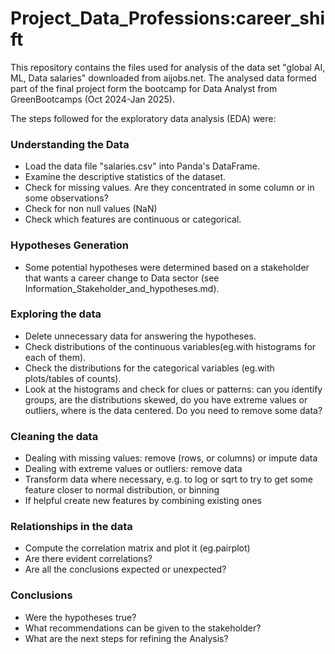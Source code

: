 # Project_Data_Professions:career_shift
This repository contains the files used for analysis of the data set "global AI, ML, Data salaries" downloaded from aijobs.net. The analysed data formed part of the final project form the bootcamp for Data Analyst from GreenBootcamps (Oct 2024-Jan 2025).

The steps followed for the exploratory data analysis (EDA) were:

### Understanding the Data
- Load the data file "salaries.csv" into Panda's DataFrame.
- Examine the descriptive statistics of the dataset.
- Check for missing values. Are they concentrated in some column or in some observations?
- Check for non null values (NaN)
- Check which features are continuous or categorical.

### Hypotheses Generation
- Some potential hypotheses were determined based on a stakeholder that wants a career change to Data sector (see Information_Stakeholder_and_hypotheses.md).
   
### Exploring the data
- Delete unnecessary data for answering the hypotheses.
- Check distributions of the continuous variables(eg.with histograms for each of them).
- Check the distributions for the categorical variables (eg.with plots/tables of counts).
- Look at the histograms and check for clues or patterns: can you identify groups, are the distributions skewed, do you have extreme values or outliers, where is the data centered. Do you need to remove some data?

### Cleaning the data

- Dealing with missing values: remove (rows, or columns) or impute data
- Dealing with extreme values or outliers: remove data
- Transform data where necessary, e.g. to log or sqrt to try to get some feature closer to normal distribution, or binning
- If helpful create new features by combining existing ones
  
### Relationships in the data

- Compute the correlation matrix and plot it (eg.pairplot)
- Are there evident correlations?
- Are all the conclusions expected or unexpected?

### Conclusions

- Were the hypotheses true?
- What recommendations can be given to the stakeholder?
- What are the next steps for  refining the Analysis?

